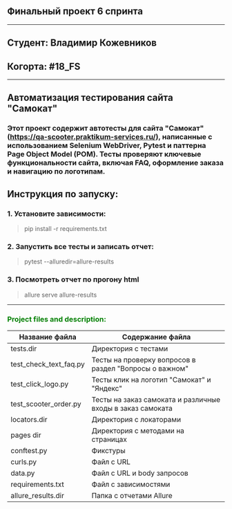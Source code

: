 ## Финальный проект 6 спринта
<hr>

## Студент: Владимир Кожевников

## <h>Когорта: #18_FS</h>
<hr>

## Автоматизация тестирования сайта "Самокат"

### Этот проект содержит автотесты для сайта "Самокат" (https://qa-scooter.praktikum-services.ru/), написанные с использованием **Selenium WebDriver**, **Pytest** и паттерна **Page Object Model (POM)**. Тесты проверяют ключевые функциональности сайта, включая FAQ, оформление заказа и навигацию по логотипам.

## <h>Инструкция по запуску:</h>

### <h>1. Установите зависимости:</h>

> pip install -r requirements.txt</h>

### <h>2. Запустить все тесты и записать отчет:</h>

> pytest --alluredir=allure-results

### <h>3. Посмотреть отчет по прогону html</h>

> allure serve allure-results

<hr>

<h3 align="left" style="color:green">Project files and description:</h3>

| Название файла         | Содержание файла                                            |
|------------------------|-------------------------------------------------------------|
| tests.dir              | Директория с тестами                                        |
| test_check_text_faq.py | Тесты на проверку вопросов в раздел "Вопросы о важном"      |
| test_click_logo.py     | Тесты клик на логотип "Самокат" и "Яндекс"                  |
| test_scooter_order.py  | Тесты на заказ самоката и различные входы в заказ самоката  |
| locators.dir           | Директория с локаторами                                     |
| pages dir              | Директория с методами на страницах                          |
| conftest.py            | Фикстуры                                                    |
| curls.py               | Файл с URL                                                  |
| data.py                | Файл с URL и body запросов                                  |
| requirements.txt       | Файл с зависимостями                                        |
| allure_results.dir     | Папка с отчетами Allure                                     |
